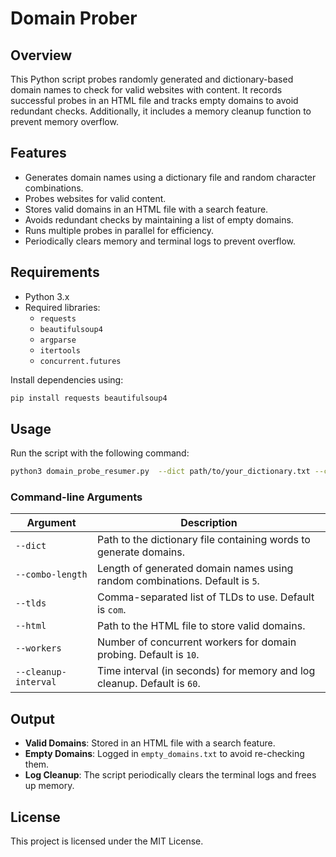 # Domain Prober

## Overview
This Python script probes randomly generated and dictionary-based domain names to check for valid websites with content. It records successful probes in an HTML file and tracks empty domains to avoid redundant checks. Additionally, it includes a memory cleanup function to prevent memory overflow.

## Features
- Generates domain names using a dictionary file and random character combinations.
- Probes websites for valid content.
- Stores valid domains in an HTML file with a search feature.
- Avoids redundant checks by maintaining a list of empty domains.
- Runs multiple probes in parallel for efficiency.
- Periodically clears memory and terminal logs to prevent overflow.

## Requirements
- Python 3.x
- Required libraries:
  - `requests`
  - `beautifulsoup4`
  - `argparse`
  - `itertools`
  - `concurrent.futures`

Install dependencies using:
```bash
pip install requests beautifulsoup4
```

## Usage
Run the script with the following command:
```bash
python3 domain_probe_resumer.py  --dict path/to/your_dictionary.txt --combo-length 5 --tlds com --html found_websites.html --workers 10 --cleanup-interval 23
```

### Command-line Arguments
| Argument          | Description |
|------------------|-------------|
| `--dict` | Path to the dictionary file containing words to generate domains. |
| `--combo-length` | Length of generated domain names using random combinations. Default is `5`. |
| `--tlds` | Comma-separated list of TLDs to use. Default is `com`. |
| `--html` | Path to the HTML file to store valid domains. |
| `--workers` | Number of concurrent workers for domain probing. Default is `10`. |
| `--cleanup-interval` | Time interval (in seconds) for memory and log cleanup. Default is `60`. |

## Output
- **Valid Domains**: Stored in an HTML file with a search feature.
- **Empty Domains**: Logged in `empty_domains.txt` to avoid re-checking them.
- **Log Cleanup**: The script periodically clears the terminal logs and frees up memory.

## License
This project is licensed under the MIT License.


